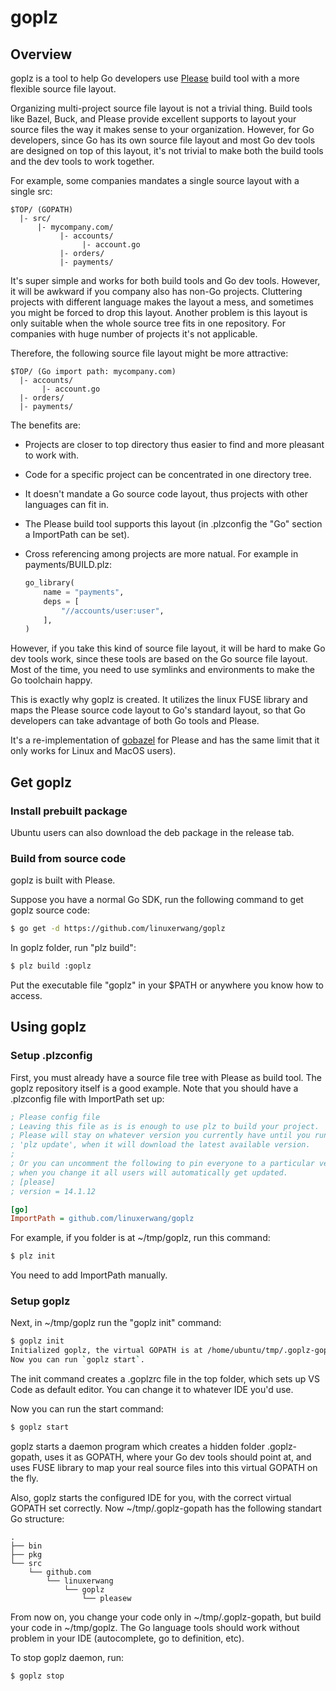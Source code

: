 # goplz

## Overview

goplz is a tool to help Go developers use [Please](https://please.build/) build
tool with a more flexible source file layout.

Organizing multi-project source file layout is not a trivial thing. Build tools
like Bazel, Buck, and Please provide excellent supports to layout your source
files the way it makes sense to your organization. However, for Go developers,
since Go has its own source file layout and most Go dev tools are designed on
top of this layout, it's not trivial to make both the build tools and the dev
tools to work together.

For example, some companies mandates a single source layout with a single src:

```
$TOP/ (GOPATH)
  |- src/
      |- mycompany.com/
           |- accounts/
                |- account.go
           |- orders/
           |- payments/
```

It's super simple and works for both build tools and Go dev tools. However, it
will be awkward if you company also has non-Go projects. Cluttering projects
with different language makes the layout a mess, and sometimes you might be
forced to drop this layout. Another problem is this layout is only suitable when
the whole source tree fits in one repository. For companies with huge number of
projects it's not applicable.

Therefore, the following source file layout might be more attractive:

```
$TOP/ (Go import path: mycompany.com)
  |- accounts/
       |- account.go
  |- orders/
  |- payments/
```

The benefits are:

- Projects are closer to top directory thus easier to find and more pleasant to
	work with.
- Code for a specific project can be concentrated in one directory tree.
- It doesn't mandate a Go source code layout, thus projects with other languages
	can fit in.
- The Please build tool supports this layout (in .plzconfig the "Go" section
	a ImportPath can be set).
- Cross referencing among projects are more natual. For example in
	payments/BUILD.plz:

	```python
	go_library(
		name = "payments",
		deps = [
			"//accounts/user:user",
		],
	)
	```

However, if you take this kind of source file layout, it will be hard to make
Go dev tools work, since these tools are based on the Go source file layout.
Most of the time, you need to use symlinks and environments to make the Go
toolchain happy.

This is exactly why goplz is created. It utilizes the linux FUSE library and
maps the Please source code layout to Go's standard layout, so that Go
developers can take advantage of both Go tools and Please.

It's a re-implementation of [gobazel](https://github.com/linuxerwang/gobazel)
for Please and has the same limit that it only works for Linux and MacOS users).

## Get goplz

### Install prebuilt package

Ubuntu users can also download the deb package in the release tab.

### Build from source code

goplz is built with Please.

Suppose you have a normal Go SDK, run the following command to get goplz source
code:

```bash
$ go get -d https://github.com/linuxerwang/goplz
```

In goplz folder, run "plz build":

```bash
$ plz build :goplz
```

Put the executable file "goplz" in your $PATH or anywhere you know how to
access.

## Using goplz

### Setup .plzconfig

First, you must already have a source file tree with Please as build tool.
The goplz repository itself is a good example. Note that you should have a
.plzconfig file with ImportPath set up:

```ini
; Please config file
; Leaving this file as is is enough to use plz to build your project.
; Please will stay on whatever version you currently have until you run
; 'plz update', when it will download the latest available version.
;
; Or you can uncomment the following to pin everyone to a particular version;
; when you change it all users will automatically get updated.
; [please]
; version = 14.1.12

[go]
ImportPath = github.com/linuxerwang/goplz
```

For example, if you folder is at ~/tmp/goplz, run this command:

```bash
$ plz init
```

You need to add ImportPath manually.

### Setup goplz

Next, in ~/tmp/goplz run the "goplz init" command:

```bash
$ goplz init
Initialized goplz, the virtual GOPATH is at /home/ubuntu/tmp/.goplz-gopath.
Now you can run `goplz start`.
```

The init command creates a .goplzrc file in the top folder, which sets up
VS Code as default editor. You can change it to whatever IDE you'd use.

Now you can run the start command:

```bash
$ goplz start
```

goplz starts a daemon program which creates a hidden folder .goplz-gopath, uses
it as GOPATH, where your Go dev tools should point at, and uses FUSE library to
map your real source files into this virtual GOPATH on the fly.

Also, goplz starts the configured IDE for you, with the correct virtual GOPATH
set correctly. Now ~/tmp/.goplz-gopath has the following standart Go structure:

```
.
├── bin
├── pkg
└── src
    └── github.com
        └── linuxerwang
            └── goplz
                └── pleasew
```

From now on, you change your code only in ~/tmp/.goplz-gopath, but build
your code in ~/tmp/goplz. The Go language tools should work without problem
in your IDE (autocomplete, go to definition, etc).

To stop goplz daemon, run:

```bash
$ goplz stop
```

